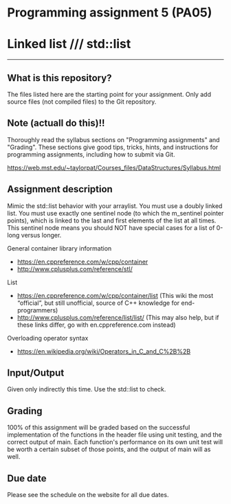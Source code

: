 Programming assignment 5 (PA05)
==============================

# Linked list /// std::list 

---

## What is this repository?
The files listed here are the starting point for your assignment. 
Only add source files (not compiled files) to the Git repository.

## Note (actuall do this)!!
Thoroughly read the syllabus sections on "Programming assignments" and "Grading".
These sections give good tips, tricks, hints, and instructions for programming assignments, including how to submit via Git.

https://web.mst.edu/~taylorpat/Courses_files/DataStructures/Syllabus.html

## Assignment description
Mimic the std::list behavior with your arraylist.
You must use a doubly linked list.
You must use exactly one sentinel node (to which the m_sentinel pointer points), which is linked to the last and first elements of the list at all times.
This sentinel node means you should NOT have special cases for a list of 0-long versus longer.

General container library information
* https://en.cppreference.com/w/cpp/container
* http://www.cplusplus.com/reference/stl/

List
* https://en.cppreference.com/w/cpp/container/list (This wiki the most “official”, but still unofficial, source of C++ knowledge for end-programmers)
* http://www.cplusplus.com/reference/list/list/ (This may also help, but if these links differ, go with en.cppreference.com instead)

Overloading operator syntax
* https://en.wikipedia.org/wiki/Operators_in_C_and_C%2B%2B

## Input/Output
Given only indirectly this time.
Use the std::list to check.

## Grading
100% of this assignment will be graded based on the successful implementation of the functions in the header file using unit testing, and the correct output of main.
Each function's performance on its own unit test will be worth a certain subset of those points, and the output of main will as well.

## Due date
Please see the schedule on the website for all due dates.

